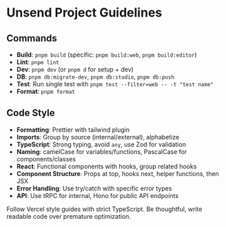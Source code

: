 # Unsend Project Guidelines

## Commands
- **Build**: `pnpm build` (specific: `pnpm build:web`, `pnpm build:editor`)
- **Lint**: `pnpm lint`
- **Dev**: `pnpm dev` (or `pnpm d` for setup + dev)
- **DB**: `pnpm db:migrate-dev`, `pnpm db:studio`, `pnpm db:push`
- **Test**: Run single test with `pnpm test --filter=web -- -t "test name"`
- **Format**: `pnpm format`

## Code Style
- **Formatting**: Prettier with tailwind plugin
- **Imports**: Group by source (internal/external), alphabetize
- **TypeScript**: Strong typing, avoid `any`, use Zod for validation
- **Naming**: camelCase for variables/functions, PascalCase for components/classes
- **React**: Functional components with hooks, group related hooks
- **Component Structure**: Props at top, hooks next, helper functions, then JSX
- **Error Handling**: Use try/catch with specific error types
- **API**: Use tRPC for internal, Hono for public API endpoints

Follow Vercel style guides with strict TypeScript. Be thoughtful, write readable code over premature optimization.
